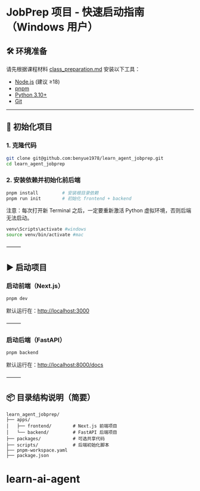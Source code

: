 # JobPrep 项目 - 快速启动指南（Windows 用户）

## 🛠 环境准备

请先根据课程材料 [class_preparation.md](./class_preparation.md) 安装以下工具：

- [Node.js](https://nodejs.org/) (建议 ≥18)
- [pnpm](https://pnpm.io/)
- [Python 3.10+](https://www.python.org/)
- [Git](https://git-scm.com/)

---

## 🚀 初始化项目

### 1. 克隆代码

```bash
git clone git@github.com:benyue1978/learn_agent_jobprep.git
cd learn_agent_jobprep
```

### 2. 安装依赖并初始化前后端

```bash
pnpm install         # 安装根目录依赖
pnpm run init        # 初始化 frontend + backend
```

注意：每次打开新 Terminal 之后，一定要重新激活 Python 虚拟环境，否则后端无法启动。

```bash
venv\Scripts\activate #windows
source venv/bin/activate #mac
```

⸻

## ▶️ 启动项目

### 启动前端（Next.js）

```bash
pnpm dev
```

默认运行在：<http://localhost:3000>

⸻

### 启动后端（FastAPI）

```bash
pnpm backend
```

默认运行在：<http://localhost:8000/docs>

⸻

## 📦 目录结构说明（简要）

```text
learn_agent_jobprep/
├── apps/
│   ├── frontend/        # Next.js 前端项目
│   └── backend/         # FastAPI 后端项目
├── packages/            # 可选共享代码
├── scripts/             # 后端初始化脚本
├── pnpm-workspace.yaml
├── package.json
```
# learn-ai-agent
